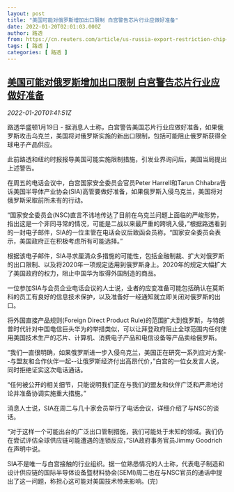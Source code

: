 ```yaml
---
layout: post
title: "美国可能对俄罗斯增加出口限制 白宫警告芯片行业应做好准备"
date: 2022-01-20T02:01:03.000Z
author: 路透
from: https://cn.reuters.com/article/us-russia-export-restriction-chip-0120-idCNKBS2JU04S
tags: [ 路透 ]
categories: [ 路透 ]
---
```

<!--1642644063000-->
[美国可能对俄罗斯增加出口限制 白宫警告芯片行业应做好准备](https://cn.reuters.com/article/us-russia-export-restriction-chip-0120-idCNKBS2JU04S)
------

<div>
<div><i>2022-01-20T01:41:51Z</i></div><p>路透华盛顿1月19日 - 据消息人士称，白宫警告美国芯片行业应做好准备，如果俄罗斯攻击乌克兰，美国将对俄罗斯实施的新出口限制，包括可能阻止俄罗斯获得全球电子产品供应。</p><p>此前路透和纽约时报报导美国可能实施限制措施，引发业界询问后，美国当局提出上述警告。</p><p>在周五的电话会议中，白宫国家安全委员会官员Peter Harrell和Tarun Chhabra告诉美国半导体产业协会(SIA)高管要做好准备，如果俄罗斯入侵乌克兰，美国将对俄罗斯采取前所未有的行动。</p><p>“国家安全委员会(NSC)直言不讳地传达了目前在乌克兰问题上面临的严峻形势，指出这是一个非同寻常的情况，可能是二战以来最严重的跨境入侵，”根据路透看到的一封电子邮件，SIA的一位主管在电话会议后致函会员称，“国家安全委员会表示，美国政府正在积极考虑所有可能选择。”</p><p>根据该电子邮件，SIA寻求厘清众多措施的可能性，包括金融制裁、扩大对俄罗斯的出口限制、以及将2020年一项规定适用到俄罗斯身上。2020年的规定大幅扩大了美国政府的权力，阻止中国华为取得外国制造的商品。</p><p>一位参加SIA与会员企业电话会议的人士说，业者的应变准备可能包括确认在莫斯科的员工有良好的信息技术保护，以及准备好一经通知就立即关闭对俄罗斯的出口。</p><p>将外国直接产品规则(Foreign Direct Product Rule)的范围扩大到俄罗斯，与特朗普时代针对中国电信巨头华为的举措类似，可以让拜登政府阻止全球范围内任何使用美国技术生产的芯片、计算机、消费电子产品和电信设备等产品卖给俄罗斯。</p><p>“我们一直很明确，如果俄罗斯进一步入侵乌克兰，美国正在研究一系列应对方案--与盟友和合作伙伴一起--让俄罗斯经济付出高昂代价，”白宫的一位女发言人说，同时拒绝证实这次电话通话。</p><p>“任何被公开的相关细节，只能说明我们正在与我们的盟友和伙伴广泛和严肃地讨论并准备协调实施重大措施。”</p><p>消息人士说，SIA在周二与几十家会员举行了电话会议，详细介绍了与NSC的谈话。</p><p>“对于这样一个可能出台的广泛出口管制措施，我们可能处于未知的领域。我们仍在尝试评估全球供应链可能遭遇的连锁反应，”SIA政府事务官员Jimmy Goodrich在声明中说。</p><p>SIA不是唯一与白宫接触的行业组织。据一位熟悉情况的人士称，代表电子制造和设计供应链的国际半导体设备暨材料协会(SEMI)周二也在与NSC官员的通话中提出了这一问题，称担心这可能对美国技术带来影响。(完)</p>
</div>
